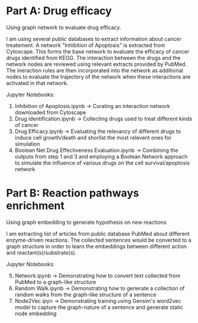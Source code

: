 
# Part A: Drug efficacy
Using graph network to evaluate drug efficacy.

I am using several public databases to extract information about cancer treatement.  A network "Inhibition of Apoptosis" is extracted from Cytoscape.  This forms the base network to evaluate the efficacy of cancer drugs identified from KEGG.  The interaction between the drugs and the network nodes are reviewed using relevant extracts provided by PubMed. The ineraction rules are then incorporated into the network as additional nodes to evaluate the trajectory of the network when these interactions are activated in that network.

Jupyter Notebooks:
1. Inhibition of Apoptosis.ipynb -> Curating an interaction network downloaded from Cytoscape
2. Drug identification.ipynb -> Collecting drugs used to treat different kinds of cancer
3. Drug Efficacy.ipynb -> Evaluating the relevancy of different drugs to induce cell growth/death and shorlist the most relevent ones for simulation
4. Boolean Net Drug Effectiveness Evaluation.ipynb -> Combining the outputs from step 1 and 3 and employing a Boolean Network approach to simulate the influence of various drugs on the cell survival/apoptosis network


# Part B: Reaction pathways enrichment
Using graph embedding to generate hypothesis on new reactions

I am extracting list of articles from public database PubMed about different enzyme-driven reactions.  The collected sentences would be converted to a graph structure in order to learn the embeddings between different action and reactant(s)/substrate(s).  

Jupyter Notebooks:

5. Network.ipynb -> Demonstrating how to convert text collected from PubMed to a graph-like structure
6. Random Walk.ipynb -> Demonstrating how to generate a collection of random walks from the graph-like structure of a sentence
7. Node2Vec.ipyn -> Demonstrating training using Gensim's word2vec model to capture the graph-nature of a sentence and generate static node embedding

